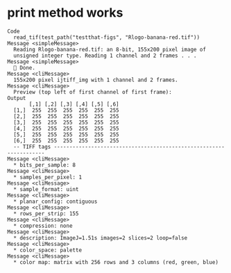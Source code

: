 # print method works

    Code
      read_tif(test_path("testthat-figs", "Rlogo-banana-red.tif"))
    Message <simpleMessage>
      Reading Rlogo-banana-red.tif: an 8-bit, 155x200 pixel image of
      unsigned integer type. Reading 1 channel and 2 frames . . .
    Message <simpleMessage>
       Done.
    Message <cliMessage>
      155x200 pixel ijtiff_img with 1 channel and 2 frames.
    Message <cliMessage>
      Preview (top left of first channel of first frame):
    Output
           [,1] [,2] [,3] [,4] [,5] [,6]
      [1,]  255  255  255  255  255  255
      [2,]  255  255  255  255  255  255
      [3,]  255  255  255  255  255  255
      [4,]  255  255  255  255  255  255
      [5,]  255  255  255  255  255  255
      [6,]  255  255  255  255  255  255
      -- TIFF tags -------------------------------------------------------------------
    Message <cliMessage>
      * bits_per_sample: 8
    Message <cliMessage>
      * samples_per_pixel: 1
    Message <cliMessage>
      * sample_format: uint
    Message <cliMessage>
      * planar_config: contiguous
    Message <cliMessage>
      * rows_per_strip: 155
    Message <cliMessage>
      * compression: none
    Message <cliMessage>
      * description: ImageJ=1.51s images=2 slices=2 loop=false
    Message <cliMessage>
      * color_space: palette
    Message <cliMessage>
      * color map: matrix with 256 rows and 3 columns (red, green, blue)

